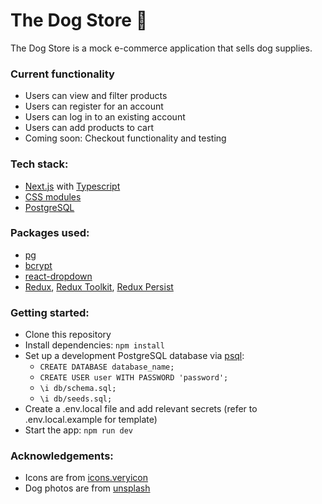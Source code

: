 # The Dog Store 🐶

The Dog Store is a mock e-commerce application that sells dog supplies.

### Current functionality
- Users can view and filter products
- Users can register for an account
- Users can log in to an existing account
- Users can add products to cart
- Coming soon: Checkout functionality and testing

### Tech stack:
- [Next.js](https://nextjs.org/) with [Typescript](https://www.typescriptlang.org/)
- [CSS modules](https://nextjs.org/docs/app/building-your-application/styling/css-modules)
- [PostgreSQL](https://www.postgresql.org/)

### Packages used:
- [pg](https://www.npmjs.com/package/pg)
- [bcrypt](https://www.npmjs.com/package/bcrypt)
- [react-dropdown](https://www.npmjs.com/package/react-dropdown)
- [Redux](https://redux.js.org/), [Redux Toolkit](https://redux-toolkit.js.org/), [Redux Persist](https://redux-toolkit.js.org/rtk-query/usage/persistence-and-rehydration)

### Getting started:
- Clone this repository
- Install dependencies: `npm install`
- Set up a development PostgreSQL database via [psql](https://www.postgresql.org/docs/current/app-psql.html#:~:text=psql):
  - `CREATE DATABASE database_name;`
  - `CREATE USER user WITH PASSWORD 'password';`
  - `\i db/schema.sql;`
  - `\i db/seeds.sql;`
- Create a .env.local file and add relevant secrets (refer to .env.local.example for template)
- Start the app: `npm run dev`

### Acknowledgements:
- Icons are from [icons.veryicon](https://veryicon.com)
- Dog photos are from [unsplash](https://unsplash.com/photos)